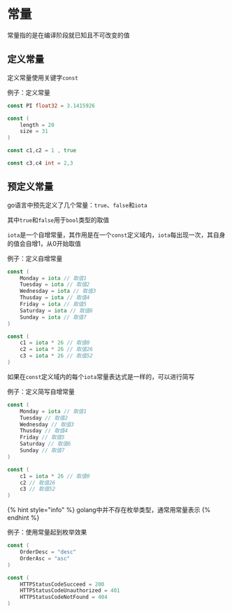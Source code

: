 # 常量

常量指的是在编译阶段就已知且不可改变的值

## 定义常量

定义常量使用关键字`const`

例子：定义常量

```go
const PI float32 = 3.1415926

const (
    length = 20
    size = 31
)

const c1,c2 = 1 , true

const c3,c4 int = 2,3
```

## 预定义常量

go语言中预先定义了几个常量：`true`、`false`和`iota`

其中`true`和`false`用于`bool`类型的取值

`iota`是一个自增常量，其作用是在一个`const`定义域内，`iota`每出现一次，其自身的值会自增1，从0开始取值

例子：定义自增常量

```go
const (
    Monday = iota // 取值1
    Tuesday = iota // 取值2
    Wednesday = iota // 取值3
    Thusday = iota // 取值4
    Friday = iota // 取值5
    Saturday = iota // 取值6
    Sunday = iota // 取值7
)

const (
    c1 = iota * 26 // 取值0
    c2 = iota * 26 // 取值26
    c3 = iota * 26 // 取值52
)
```

如果在`const`定义域内的每个`iota`常量表达式是一样的，可以进行简写

例子：定义简写自增常量

```go
const (
    Monday = iota // 取值1
    Tuesday // 取值2
    Wednesday // 取值3
    Thusday // 取值4
    Friday // 取值5
    Saturday // 取值6
    Sunday // 取值7
)

const (
    c1 = iota * 26 // 取值0
    c2 // 取值26
    c3 // 取值52
)
```

{% hint style="info" %}
golang中并不存在枚举类型，通常用常量表示
{% endhint %}

例子：使用常量起到枚举效果

```go
const (
    OrderDesc = "desc"
    OrderAsc = "asc"
)

const (
    HTTPStatusCodeSucceed = 200
    HTTPStatusCodeUnauthorized = 401
    HTTPStatusCodeNotFound = 404
)
```

